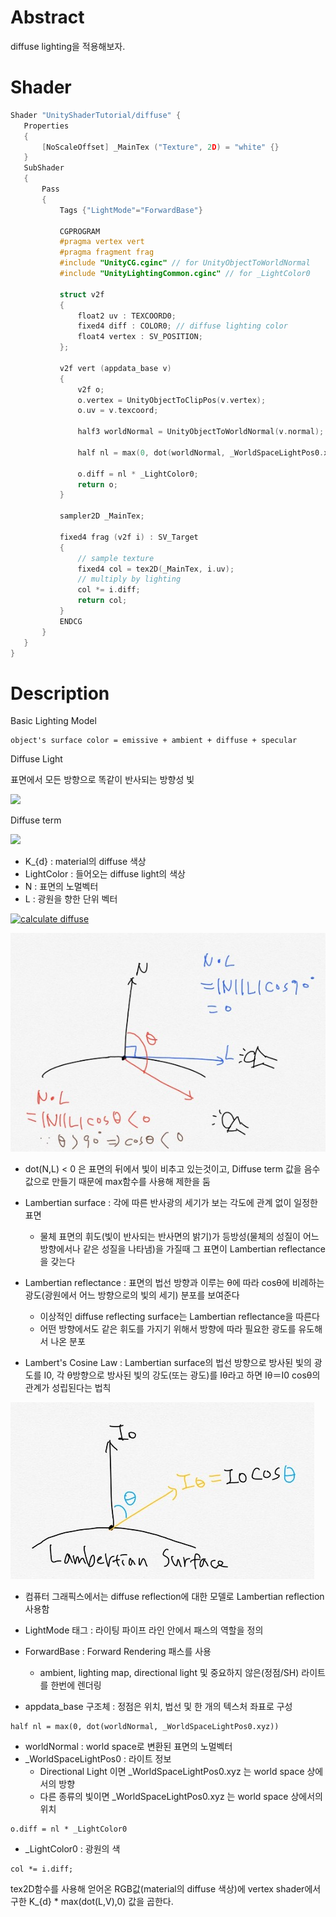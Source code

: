 # Abstract

diffuse lighting을 적용해보자.

# Shader

```c
Shader "UnityShaderTutorial/diffuse" {
   Properties
   {
       [NoScaleOffset] _MainTex ("Texture", 2D) = "white" {}
   }
   SubShader
   {
       Pass
       {
           Tags {"LightMode"="ForwardBase"}
      
           CGPROGRAM
           #pragma vertex vert
           #pragma fragment frag
           #include "UnityCG.cginc" // for UnityObjectToWorldNormal
           #include "UnityLightingCommon.cginc" // for _LightColor0

           struct v2f
           {
               float2 uv : TEXCOORD0;
               fixed4 diff : COLOR0; // diffuse lighting color
               float4 vertex : SV_POSITION;
           };

           v2f vert (appdata_base v)
           {
               v2f o;
               o.vertex = UnityObjectToClipPos(v.vertex);
               o.uv = v.texcoord;

               half3 worldNormal = UnityObjectToWorldNormal(v.normal);
             
               half nl = max(0, dot(worldNormal, _WorldSpaceLightPos0.xyz));
              
               o.diff = nl * _LightColor0;
               return o;
           }
          
           sampler2D _MainTex;

           fixed4 frag (v2f i) : SV_Target
           {
               // sample texture
               fixed4 col = tex2D(_MainTex, i.uv);
               // multiply by lighting
               col *= i.diff;
               return col;
           }
           ENDCG
       }
   }
}
```

# Description

Basic Lighting Model
```
object's surface color = emissive + ambient + diffuse + specular
```

Diffuse Light

표면에서 모든 방향으로 똑같이 반사되는 방향성 빛

![](http://developer.download.nvidia.com/CgTutorial/elementLinks/fig5_7.jpg)

Diffuse term

![](/Assets/Tutorials/basic_light/diffuse_eq.png)

* K_{d} : material의 diffuse 색상
* LightColor : 들어오는 diffuse light의 색상
* N : 표면의 노멀벡터
* L : 광원을 향한 단위 벡터

[![calculate diffuse](http://developer.download.nvidia.com/CgTutorial/elementLinks/fig5_9.jpg)](http://developer.download.nvidia.com/CgTutorial/cg_tutorial_chapter05.html)

![](/Assets/Tutorials/diffuse/no_minus.png)
* dot(N,L) < 0 은 표면의 뒤에서 빛이 비추고 있는것이고, Diffuse term 값을 음수 값으로 만들기 때문에 max함수를 사용해 제한을 둠

* Lambertian surface : 각에 따른 반사광의 세기가 보는 각도에 관계 없이 일정한 표면
   * 물체 표면의 휘도(빛이 반사되는 반사면의 밝기)가 등방성(물체의 성질이 어느 방향에서나 같은 성질을 나타냄)을 가질때 그 표면이 Lambertian reflectance을 갖는다
* Lambertian reflectance : 표면의 법선 방향과 이루는 θ에 따라 cos⁡θ에 비례하는 광도(광원에서 어느 방향으로의 빛의 세기) 분포를 보여준다
   * 이상적인 diffuse reflecting surface는 Lambertian reflectance을 따른다
   * 어떤 방향에서도 같은 휘도를 가지기 위해서 방향에 따라 필요한 광도를 유도해서 나온 분포
* Lambert's Cosine Law : Lambertian surface의 법선 방향으로 방사된 빛의 광도를 I0, 각 θ방향으로 방사된 빛의 강도(또는 광도)를 Iθ라고 하면 Iθ＝I0 cosθ의 관계가 성립된다는 법칙

![cosine_law](/Assets/Tutorials/diffuse/cosine_law.png)

* 컴퓨터 그래픽스에서는 diffuse reflection에 대한 모델로 Lambertian reflection 사용함


* LightMode 태그 : 라이팅 파이프 라인 안에서 패스의 역할을 정의
* ForwardBase : Forward Rendering 패스를 사용
   * ambient, lighting map, directional light 및 중요하지 않은(정점/SH) 라이트를 한번에 렌더링
* appdata_base 구조체 : 정점은 위치, 법선 및 한 개의 텍스처 좌표로 구성


```
half nl = max(0, dot(worldNormal, _WorldSpaceLightPos0.xyz))
```
* worldNormal : world space로 변환된 표면의 노멀벡터
* _WorldSpaceLightPos0 : 라이트 정보
   * Directional Light 이면 _WorldSpaceLightPos0.xyz 는 world space 상에서의 방향
   * 다른 종류의 빛이면 _WorldSpaceLightPos0.xyz 는 world space 상에서의 위치


```
o.diff = nl * _LightColor0
```
* _LightColor0 : 광원의 색

```
col *= i.diff;
```
tex2D함수를 사용해 얻어온 RGB값(material의 diffuse 색상)에 vertex shader에서 구한 K_{d} * max(dot(L,V),0) 값을 곱한다.


